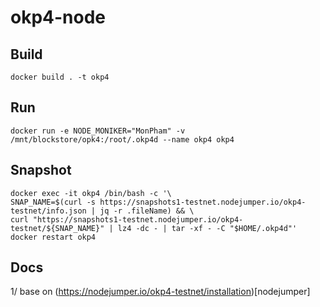 # okp4-node
## Build
    docker build . -t okp4
## Run
    docker run -e NODE_MONIKER="MonPham" -v /mnt/blockstore/opk4:/root/.okp4d --name okp4 okp4

## Snapshot
    docker exec -it okp4 /bin/bash -c '\
    SNAP_NAME=$(curl -s https://snapshots1-testnet.nodejumper.io/okp4-testnet/info.json | jq -r .fileName) && \
    curl "https://snapshots1-testnet.nodejumper.io/okp4-testnet/${SNAP_NAME}" | lz4 -dc - | tar -xf - -C "$HOME/.okp4d"'
    docker restart okp4
## Docs

1/ base on (https://nodejumper.io/okp4-testnet/installation)[nodejumper]
        
        
